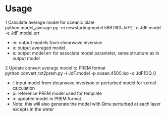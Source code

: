 Usage
=====
1 Calculate average model for oceanic plate  
python model_average.py -m newstartingmodel.589.080.JdF2 -o JdF.model -e JdF.model.err  
* m: output models from shearwave inversion
* o: output averaged model
* e: output model err for associate model parameter, same structure as in output model

2 Update convert average model to PREM format  
python convert_txt2prem.py -i JdF.model -p ocean.4500.iso -o JdF1DQ_0
* i: input model from shearwave inverison or perturbed model for kernel calculation
* p: reference PREM model used for template
* o: updated model in PREM format 
* Note: this will also generate the model with Qmu perturbed at each layer excepts in the water
